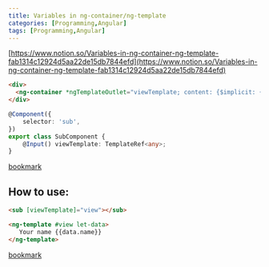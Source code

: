 ```yaml
---
title: Variables in ng-container/ng-template
categories: [Programming,Angular]
tags: [Programming,Angular]
---
```


[https://www.notion.so/Variables-in-ng-container-ng-template-fab1314c12924d5aa22de15db7844efd](https://www.notion.so/Variables-in-ng-container-ng-template-fab1314c12924d5aa22de15db7844efd)


```html
<div>
  <ng-container *ngTemplateOutlet="viewTemplate; content: {$implicit: {name: 'Bing'}}"></ng-container>
</div>
```


```typescript
@Component({
	selector: 'sub',
})
export class SubComponent {
	@Input() viewTemplate: TemplateRef<any>;
}
```


[bookmark](https://github.com/bndynet/admin-template-for-angular/commit/09011c75c8dea32587da7b9ec165be09464366dd#diff-22cfe42d7a06213fc0744e4e5e8fa39cc35dd79d1f47d918177ae3cbd3200c1d)


## How to use:


```html
<sub [viewTemplate]="view"></sub>

<ng-template #view let-data>
   Your name {{data.name}}
</ng-template>
```


[bookmark](https://github.com/bndynet/admin-template-for-angular/commit/09011c75c8dea32587da7b9ec165be09464366dd#diff-99612febf80a60dd4efdb8a276ca6f6e450f7848794ccaf6d88dc846ba086bcd)

